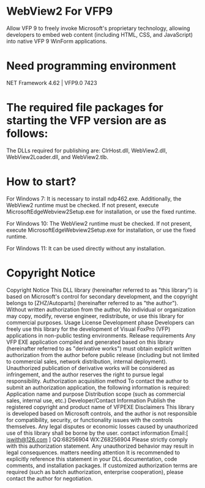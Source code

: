 # WebView2 For VFP9 
Allow VFP 9 to freely invoke Microsoft's proprietary technology, allowing developers to embed web content (including HTML, CSS, and JavaScript) into native VFP 9 WinForm applications. ‌

# Need programming environment
  NET Framework 4.62 | VFP9.0 7423
  
# The required file packages for starting the VFP version are as follows:
The DLLs required for publishing are: ClrHost.dll, WebView2.dll, WebView2Loader.dll, and WebView2.tlb.

# How to start?
For Windows 7:
It is necessary to install ndp462.exe. Additionally, the WebView2 runtime must be checked. If not present, execute MicrosoftEdgeWebview2Setup.exe for installation, or use the fixed runtime.

For Windows 10:
The WebView2 runtime must be checked. If not present, execute MicrosoftEdgeWebview2Setup.exe for installation, or use the fixed runtime.

For Windows 11:
It can be used directly without any installation.

# Copyright Notice
Copyright Notice
This DLL library (hereinafter referred to as "this library") is based on Microsoft's control for secondary development, and the copyright belongs to [ZHZ/Autoparts] (hereinafter referred to as "the author"). Without written authorization from the author,
No individual or organization may copy, modify, reverse engineer, redistribute, or use this library for commercial purposes.
Usage License
Development phase
Developers can freely use this library for the development of Visual FoxPro (VFP) applications in non-public testing environments.
Release requirements
Any VFP EXE application compiled and generated based on this library (hereinafter referred to as "derivative works") must obtain explicit written authorization from the author before public release (including but not limited to commercial sales, network distribution, internal deployment).
Unauthorized publication of derivative works will be considered as infringement, and the author reserves the right to pursue legal responsibility.
Authorization acquisition method
To contact the author to submit an authorization application, the following information is required:
Application name and purpose
Distribution scope (such as commercial sales, internal use, etc.)
Developer/Contact Information
Publish the registered copyright and product name of VFPEXE
Disclaimers
This library is developed based on Microsoft controls, and the author is not responsible for compatibility, security, or functionality issues with the controls themselves.
Any legal disputes or economic losses caused by unauthorized use of this library shall be borne by the user.
contact information
Email:[ iswith@126.com ]
QQ:68256904
WX:Z68256904
Please strictly comply with this authorization statement. Any unauthorized behavior may result in legal consequences.
matters needing attention
It is recommended to explicitly reference this statement in your DLL documentation, code comments, and installation packages.
If customized authorization terms are required (such as batch authorization, enterprise cooperation), please contact the author for negotiation.
